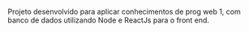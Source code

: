 Projeto desenvolvido para aplicar conhecimentos de prog web 1, com banco de dados utilizando Node e ReactJs para o front end.
